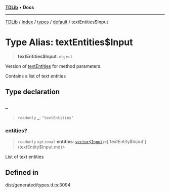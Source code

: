 [**TDLib**](../../../../../../README.md) • **Docs**

***

[TDLib](../../../../../../modules.md) / [index](../../../../../README.md) / [types](../../../README.md) / [default](../README.md) / textEntities$Input

# Type Alias: textEntities$Input

> **textEntities$Input**: `object`

Version of [textEntities](textEntities.md) for method parameters.

Contains a list of text entities

## Type declaration

### \_

> `readonly` **\_**: `"textEntities"`

### entities?

> `readonly` `optional` **entities**: [`vector$Input`](vector$Input.md)\<[`textEntity$Input`](textEntity$Input.md)\>

List of text entities

## Defined in

dist/generated/types.d.ts:3094
